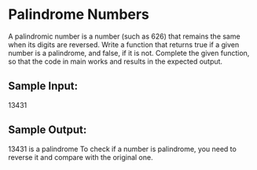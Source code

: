 # Palindrome Numbers


A palindromic number is a number (such as 626) that remains the same when its digits are reversed.
Write a function that returns true if a given number is a palindrome, and false, if it is not.
Complete the given function, so that the code in main works and results in the expected output.

## Sample Input:
13431

## Sample Output:
13431 is a palindrome
To check if a number is palindrome, you need to reverse it and compare with the original one.
